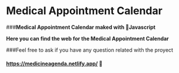 # Medical Appointment Calendar
###**Medical Appointment Calendar maked with 🍦Javascript**

**Here you can find the web for the Medical Appointment Calendar**

###Feel free to ask if you have any question related with the proyect

#### https://medicineagenda.netlify.app/ 🐙
